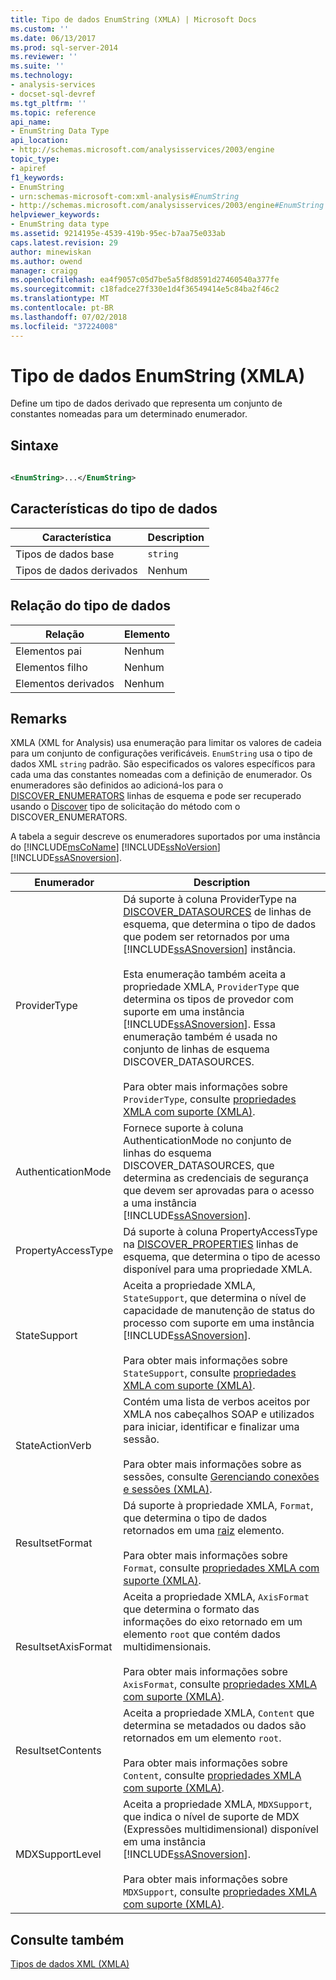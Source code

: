 ```yaml
---
title: Tipo de dados EnumString (XMLA) | Microsoft Docs
ms.custom: ''
ms.date: 06/13/2017
ms.prod: sql-server-2014
ms.reviewer: ''
ms.suite: ''
ms.technology:
- analysis-services
- docset-sql-devref
ms.tgt_pltfrm: ''
ms.topic: reference
api_name:
- EnumString Data Type
api_location:
- http://schemas.microsoft.com/analysisservices/2003/engine
topic_type:
- apiref
f1_keywords:
- EnumString
- urn:schemas-microsoft-com:xml-analysis#EnumString
- http://schemas.microsoft.com/analysisservices/2003/engine#EnumString
helpviewer_keywords:
- EnumString data type
ms.assetid: 9214195e-4539-419b-95ec-b7aa75e033ab
caps.latest.revision: 29
author: minewiskan
ms.author: owend
manager: craigg
ms.openlocfilehash: ea4f9057c05d7be5a5f8d8591d27460540a377fe
ms.sourcegitcommit: c18fadce27f330e1d4f36549414e5c84ba2f46c2
ms.translationtype: MT
ms.contentlocale: pt-BR
ms.lasthandoff: 07/02/2018
ms.locfileid: "37224008"
---
```

# <a name="enumstring-data-type-xmla"></a>Tipo de dados EnumString (XMLA)
  Define um tipo de dados derivado que representa um conjunto de constantes nomeadas para um determinado enumerador.  
  
## <a name="syntax"></a>Sintaxe  
  
```xml  
  
<EnumString>...</EnumString>  
```  
  
## <a name="data-type-characteristics"></a>Características do tipo de dados  
  
|Característica|Description|  
|--------------------|-----------------|  
|Tipos de dados base|`string`|  
|Tipos de dados derivados|Nenhum|  
  
## <a name="data-type-relationships"></a>Relação do tipo de dados  
  
|Relação|Elemento|  
|------------------|-------------|  
|Elementos pai|Nenhum|  
|Elementos filho|Nenhum|  
|Elementos derivados|Nenhum|  
  
## <a name="remarks"></a>Remarks  
 XMLA (XML for Analysis) usa enumeração para limitar os valores de cadeia para um conjunto de configurações verificáveis. `EnumString` usa o tipo de dados XML `string` padrão. São especificados os valores específicos para cada uma das constantes nomeadas com a definição de enumerador. Os enumeradores são definidos ao adicioná-los para o [DISCOVER_ENUMERATORS](../../schema-rowsets/xml/discover-enumerators-rowset.md) linhas de esquema e pode ser recuperado usando o [Discover](../xml-elements-methods-discover.md) tipo de solicitação do método com o DISCOVER_ENUMERATORS.  
  
 A tabela a seguir descreve os enumeradores suportados por uma instância do [!INCLUDE[msCoName](../../../includes/msconame-md.md)] [!INCLUDE[ssNoVersion](../../../includes/ssnoversion-md.md)] [!INCLUDE[ssASnoversion](../../../includes/ssasnoversion-md.md)].  
  
|Enumerador|Description|  
|----------------|-----------------|  
|ProviderType|Dá suporte à coluna ProviderType na [DISCOVER_DATASOURCES](../../schema-rowsets/xml/discover-datasources-rowset.md) de linhas de esquema, que determina o tipo de dados que podem ser retornados por uma [!INCLUDE[ssASnoversion](../../../includes/ssasnoversion-md.md)] instância.<br /><br /> Esta enumeração também aceita a propriedade XMLA, `ProviderType` que determina os tipos de provedor com suporte em uma instância [!INCLUDE[ssASnoversion](../../../includes/ssasnoversion-md.md)]. Essa enumeração também é usada no conjunto de linhas de esquema DISCOVER_DATASOURCES.<br /><br /> Para obter mais informações sobre `ProviderType`, consulte [propriedades XMLA com suporte &#40;XMLA&#41;](../xml-elements-properties/propertylist-element-supported-xmla-properties.md).|  
|AuthenticationMode|Fornece suporte à coluna AuthenticationMode no conjunto de linhas do esquema DISCOVER_DATASOURCES, que determina as credenciais de segurança que devem ser aprovadas para o acesso a uma instância [!INCLUDE[ssASnoversion](../../../includes/ssasnoversion-md.md)].|  
|PropertyAccessType|Dá suporte à coluna PropertyAccessType na [DISCOVER_PROPERTIES](../../schema-rowsets/xml/discover-properties-rowset.md) linhas de esquema, que determina o tipo de acesso disponível para uma propriedade XMLA.|  
|StateSupport|Aceita a propriedade XMLA, `StateSupport`, que determina o nível de capacidade de manutenção de status do processo com suporte em uma instância [!INCLUDE[ssASnoversion](../../../includes/ssasnoversion-md.md)].<br /><br /> Para obter mais informações sobre `StateSupport`, consulte [propriedades XMLA com suporte &#40;XMLA&#41;](../xml-elements-properties/propertylist-element-supported-xmla-properties.md).|  
|StateActionVerb|Contém uma lista de verbos aceitos por XMLA nos cabeçalhos SOAP e utilizados para iniciar, identificar e finalizar uma sessão.<br /><br /> Para obter mais informações sobre as sessões, consulte [Gerenciando conexões e sessões &#40;XMLA&#41;](../../multidimensional-models-scripting-language-assl-xmla/managing-connections-and-sessions-xmla.md).|  
|ResultsetFormat|Dá suporte à propriedade XMLA, `Format`, que determina o tipo de dados retornados em uma [raiz](../xml-elements-properties/root-element-xmla.md) elemento.<br /><br /> Para obter mais informações sobre `Format`, consulte [propriedades XMLA com suporte &#40;XMLA&#41;](../xml-elements-properties/propertylist-element-supported-xmla-properties.md).|  
|ResultsetAxisFormat|Aceita a propriedade XMLA, `AxisFormat` que determina o formato das informações do eixo retornado em um elemento `root` que contém dados multidimensionais.<br /><br /> Para obter mais informações sobre `AxisFormat`, consulte [propriedades XMLA com suporte &#40;XMLA&#41;](../xml-elements-properties/propertylist-element-supported-xmla-properties.md).|  
|ResultsetContents|Aceita a propriedade XMLA, `Content` que determina se metadados ou dados são retornados em um elemento `root`.<br /><br /> Para obter mais informações sobre `Content`, consulte [propriedades XMLA com suporte &#40;XMLA&#41;](../xml-elements-properties/propertylist-element-supported-xmla-properties.md).|  
|MDXSupportLevel|Aceita a propriedade XMLA, `MDXSupport`, que indica o nível de suporte de MDX (Expressões multidimensional) disponível em uma instância [!INCLUDE[ssASnoversion](../../../includes/ssasnoversion-md.md)].<br /><br /> Para obter mais informações sobre `MDXSupport`, consulte [propriedades XMLA com suporte &#40;XMLA&#41;](../xml-elements-properties/propertylist-element-supported-xmla-properties.md).|  
  
## <a name="see-also"></a>Consulte também  
 [Tipos de dados XML &#40;XMLA&#41;](xml-data-types-xmla.md)  
  
  

